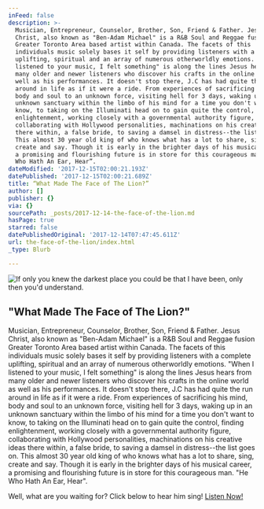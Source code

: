 ```yaml
---
inFeed: false
description: >-
  Musician, Entrepreneur, Counselor, Brother, Son, Friend & Father. Jesus
  Christ, also known as "Ben-Adam Michael" is a R&B Soul and Reggae fusion
  Greater Toronto Area based artist within Canada. The facets of this
  individuals music solely bases it self by providing listeners with a complete
  uplifting, spiritual and an array of numerous otherworldly emotions. "When I
  listened to your music, I felt something" is along the lines Jesus hears from
  many older and newer listeners who discover his crafts in the online world as
  well as his performances. It doesn't stop there, J.C has had quite the run
  around in life as if it were a ride. From experiences of sacrificing his mind,
  body and soul to an unknown force, visiting hell for 3 days, waking up in an
  unknown sanctuary within the limbo of his mind for a time you don't want to
  know, to taking on the Illuminati head on to gain quite the control, finding
  enlightenment, working closely with a governmental authority figure,
  collaborating with Hollywood personalities, machinations on his creative ideas
  there within, a false bride, to saving a damsel in distress--the list goes on.
  This almost 30 year old king of who knows what has a lot to share, sing,
  create and say. Though it is early in the brighter days of his musical career,
  a promising and flourishing future is in store for this courageous man. “He
  Who Hath An Ear, Hear”.
dateModified: '2017-12-15T02:00:21.193Z'
datePublished: '2017-12-15T02:00:21.689Z'
title: “What Made The Face of The Lion?”
author: []
publisher: {}
via: {}
sourcePath: _posts/2017-12-14-the-face-of-the-lion.md
hasPage: true
starred: false
datePublishedOriginal: '2017-12-14T07:47:45.611Z'
url: the-face-of-the-lion/index.html
_type: Blurb

---
```

![If only you knew the darkest place you could be that I have been, only then you'd understand.](https://the-grid-user-content.s3-us-west-2.amazonaws.com/c00930bb-cee2-4822-ad85-91630a5021a5.jpg)

## **"What Made The Face of The Lion?"**

Musician, Entrepreneur, Counselor, Brother, Son, Friend & Father. Jesus Christ, also known as "Ben-Adam Michael" is a R&B Soul and Reggae fusion Greater Toronto Area based artist within Canada. The facets of this individuals music solely bases it self by providing listeners with a complete uplifting, spiritual and an array of numerous otherworldly emotions. "When I listened to your music, I felt something" is along the lines Jesus hears from many older and newer listeners who discover his crafts in the online world as well as his performances. It doesn't stop there, J.C has had quite the run around in life as if it were a ride. From experiences of sacrificing his mind, body and soul to an unknown force, visiting hell for 3 days, waking up in an unknown sanctuary within the limbo of his mind for a time you don't want to know, to taking on the Illuminati head on to gain quite the control, finding enlightenment, working closely with a governmental authority figure, collaborating with Hollywood personalities, machinations on his creative ideas there within, a false bride, to saving a damsel in distress--the list goes on. This almost 30 year old king of who knows what has a lot to share, sing, create and say. Though it is early in the brighter days of his musical career, a promising and flourishing future is in store for this courageous man. "He Who Hath An Ear, Hear".

Well, what are you waiting for? Click below to hear him sing!
[Listen Now!][0]

[0]: https://w.soundcloud.com/player/?url=https%3A//api.soundcloud.com/playlists/392509325&color=%236c6454&auto_play=true&hide_related=true&show_comments=true&show_user=true&show_reposts=false&show_teaser=true&visual=true